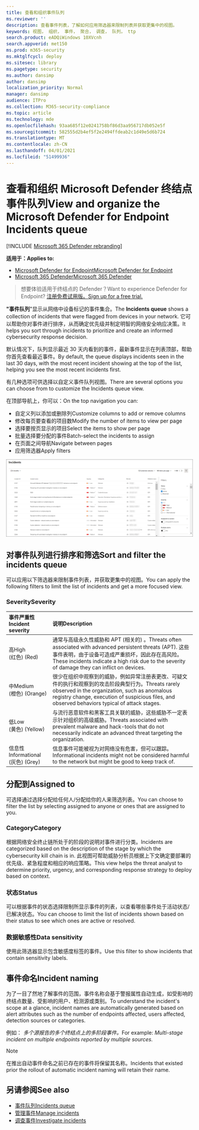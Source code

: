 ```yaml
---
title: 查看和组织事件队列
ms.reviewer: ''
description: 查看事件列表，了解如何应用筛选器来限制列表并获取更集中的视图。
keywords: 视图， 组织， 事件， 聚合， 调查， 队列， ttp
search.product: eADQiWindows 10XVcnh
search.appverid: met150
ms.prod: m365-security
ms.mktglfcycl: deploy
ms.sitesec: library
ms.pagetype: security
ms.author: dansimp
author: dansimp
localization_priority: Normal
manager: dansimp
audience: ITPro
ms.collection: M365-security-compliance
ms.topic: article
ms.technology: mde
ms.openlocfilehash: 93aa685f12e0241758bf86d3aa956717db052e5f
ms.sourcegitcommit: 582555d2b4ef5f2e2494ffdeab2c1d49e5d6b724
ms.translationtype: MT
ms.contentlocale: zh-CN
ms.lasthandoff: 04/01/2021
ms.locfileid: "51499936"
---
```

# <a name="view-and-organize-the-microsoft-defender-for-endpoint-incidents-queue"></a><span data-ttu-id="6eb24-104">查看和组织 Microsoft Defender 终结点事件队列</span><span class="sxs-lookup"><span data-stu-id="6eb24-104">View and organize the Microsoft Defender for Endpoint Incidents queue</span></span>

[!INCLUDE [Microsoft 365 Defender rebranding](../../includes/microsoft-defender.md)]

<span data-ttu-id="6eb24-105">**适用于：**</span><span class="sxs-lookup"><span data-stu-id="6eb24-105">**Applies to:**</span></span>
- [<span data-ttu-id="6eb24-106">Microsoft Defender for Endpoint</span><span class="sxs-lookup"><span data-stu-id="6eb24-106">Microsoft Defender for Endpoint</span></span>](https://go.microsoft.com/fwlink/?linkid=2154037)
- [<span data-ttu-id="6eb24-107">Microsoft 365 Defender</span><span class="sxs-lookup"><span data-stu-id="6eb24-107">Microsoft 365 Defender</span></span>](https://go.microsoft.com/fwlink/?linkid=2118804)

> <span data-ttu-id="6eb24-108">想要体验适用于终结点的 Defender？</span><span class="sxs-lookup"><span data-stu-id="6eb24-108">Want to experience Defender for Endpoint?</span></span> [<span data-ttu-id="6eb24-109">注册免费试用版。</span><span class="sxs-lookup"><span data-stu-id="6eb24-109">Sign up for a free trial.</span></span>](https://www.microsoft.com/microsoft-365/windows/microsoft-defender-atp?ocid=docs-wdatp-pullalerts-abovefoldlink) 

<span data-ttu-id="6eb24-110">**"事件队列**"显示从网络中设备标记的事件集合。</span><span class="sxs-lookup"><span data-stu-id="6eb24-110">The **Incidents queue** shows a collection of incidents that were flagged from devices in your network.</span></span> <span data-ttu-id="6eb24-111">它可以帮助你对事件进行排序，从而确定优先级并制定明智的网络安全响应决策。</span><span class="sxs-lookup"><span data-stu-id="6eb24-111">It helps you sort through incidents to prioritize and create an informed cybersecurity response decision.</span></span>

<span data-ttu-id="6eb24-112">默认情况下，队列显示最近 30 天内看到的事件，最新事件显示在列表顶部，帮助你首先查看最近事件。</span><span class="sxs-lookup"><span data-stu-id="6eb24-112">By default, the queue displays incidents seen in the last 30 days, with the most recent incident showing at the top of the list, helping you see the most recent incidents first.</span></span>

<span data-ttu-id="6eb24-113">有几种选项可供选择以自定义事件队列视图。</span><span class="sxs-lookup"><span data-stu-id="6eb24-113">There are several options you can choose from to customize the Incidents queue view.</span></span> 

<span data-ttu-id="6eb24-114">在顶部导航上，你可以：</span><span class="sxs-lookup"><span data-stu-id="6eb24-114">On the top navigation you can:</span></span>
- <span data-ttu-id="6eb24-115">自定义列以添加或删除列</span><span class="sxs-lookup"><span data-stu-id="6eb24-115">Customize columns to add or remove columns</span></span> 
- <span data-ttu-id="6eb24-116">修改每页要查看的项目数</span><span class="sxs-lookup"><span data-stu-id="6eb24-116">Modify the number of items to view per page</span></span>
- <span data-ttu-id="6eb24-117">选择要按页显示的项目</span><span class="sxs-lookup"><span data-stu-id="6eb24-117">Select the items to show per page</span></span>
- <span data-ttu-id="6eb24-118">批量选择要分配的事件</span><span class="sxs-lookup"><span data-stu-id="6eb24-118">Batch-select the incidents to assign</span></span> 
- <span data-ttu-id="6eb24-119">在页面之间导航</span><span class="sxs-lookup"><span data-stu-id="6eb24-119">Navigate between pages</span></span>
- <span data-ttu-id="6eb24-120">应用筛选器</span><span class="sxs-lookup"><span data-stu-id="6eb24-120">Apply filters</span></span>

![事件队列的图像](images/atp-incident-queue.png)

## <a name="sort-and-filter-the-incidents-queue"></a><span data-ttu-id="6eb24-122">对事件队列进行排序和筛选</span><span class="sxs-lookup"><span data-stu-id="6eb24-122">Sort and filter the incidents queue</span></span>
<span data-ttu-id="6eb24-123">可以应用以下筛选器来限制事件列表，并获取更集中的视图。</span><span class="sxs-lookup"><span data-stu-id="6eb24-123">You can apply the following filters to limit the list of incidents and get a more focused view.</span></span>

### <a name="severity"></a><span data-ttu-id="6eb24-124">Severity</span><span class="sxs-lookup"><span data-stu-id="6eb24-124">Severity</span></span>

<span data-ttu-id="6eb24-125">事件严重性</span><span class="sxs-lookup"><span data-stu-id="6eb24-125">Incident severity</span></span> | <span data-ttu-id="6eb24-126">说明</span><span class="sxs-lookup"><span data-stu-id="6eb24-126">Description</span></span>
:---|:---
<span data-ttu-id="6eb24-127">高</span><span class="sxs-lookup"><span data-stu-id="6eb24-127">High</span></span> </br><span data-ttu-id="6eb24-128"> (红色) </span><span class="sxs-lookup"><span data-stu-id="6eb24-128">(Red)</span></span> | <span data-ttu-id="6eb24-129">通常与高级永久性威胁和 APT (相关的) 。</span><span class="sxs-lookup"><span data-stu-id="6eb24-129">Threats often associated with advanced persistent threats (APT).</span></span> <span data-ttu-id="6eb24-130">这些事件表明，由于设备可造成严重损坏，因此存在高风险。</span><span class="sxs-lookup"><span data-stu-id="6eb24-130">These incidents indicate a high risk due to the severity of damage they can inflict on devices.</span></span>
<span data-ttu-id="6eb24-131">中</span><span class="sxs-lookup"><span data-stu-id="6eb24-131">Medium</span></span> </br><span data-ttu-id="6eb24-132"> (橙色) </span><span class="sxs-lookup"><span data-stu-id="6eb24-132">(Orange)</span></span> | <span data-ttu-id="6eb24-133">很少在组织中观察到的威胁，例如异常注册表更改、可疑文件的执行和观察到的攻击阶段典型行为。</span><span class="sxs-lookup"><span data-stu-id="6eb24-133">Threats rarely observed in the organization, such as anomalous registry change, execution of suspicious files, and observed behaviors typical of attack stages.</span></span>
<span data-ttu-id="6eb24-134">低</span><span class="sxs-lookup"><span data-stu-id="6eb24-134">Low</span></span> </br><span data-ttu-id="6eb24-135"> (黄色) </span><span class="sxs-lookup"><span data-stu-id="6eb24-135">(Yellow)</span></span> | <span data-ttu-id="6eb24-136">与流行恶意软件和黑客工具关联的威胁，这些威胁不一定表示针对组织的高级威胁。</span><span class="sxs-lookup"><span data-stu-id="6eb24-136">Threats associated with prevalent malware and hack-tools that do not necessarily indicate an advanced threat targeting the organization.</span></span>
<span data-ttu-id="6eb24-137">信息性</span><span class="sxs-lookup"><span data-stu-id="6eb24-137">Informational</span></span> </br><span data-ttu-id="6eb24-138"> (灰色) </span><span class="sxs-lookup"><span data-stu-id="6eb24-138">(Grey)</span></span> | <span data-ttu-id="6eb24-139">信息事件可能被视为对网络没有危害，但可以跟踪。</span><span class="sxs-lookup"><span data-stu-id="6eb24-139">Informational incidents might not be considered harmful to the network but might be good to keep track of.</span></span>

## <a name="assigned-to"></a><span data-ttu-id="6eb24-140">分配到</span><span class="sxs-lookup"><span data-stu-id="6eb24-140">Assigned to</span></span>
<span data-ttu-id="6eb24-141">可选择通过选择分配给任何人/分配给你的人来筛选列表。</span><span class="sxs-lookup"><span data-stu-id="6eb24-141">You can choose to filter the list by selecting assigned to anyone or ones that are assigned to you.</span></span>

### <a name="category"></a><span data-ttu-id="6eb24-142">Category</span><span class="sxs-lookup"><span data-stu-id="6eb24-142">Category</span></span>
<span data-ttu-id="6eb24-143">根据网络安全终止链所处于的阶段的说明对事件进行分类。</span><span class="sxs-lookup"><span data-stu-id="6eb24-143">Incidents are categorized based on the description of the stage by which the cybersecurity kill chain is in.</span></span> <span data-ttu-id="6eb24-144">此视图可帮助威胁分析员根据上下文确定要部署的优先级、紧急程度和相应的响应策略。</span><span class="sxs-lookup"><span data-stu-id="6eb24-144">This view helps the threat analyst to determine priority, urgency, and corresponding response strategy to deploy based on context.</span></span>

### <a name="status"></a><span data-ttu-id="6eb24-145">状态</span><span class="sxs-lookup"><span data-stu-id="6eb24-145">Status</span></span>
<span data-ttu-id="6eb24-146">可以根据事件的状态选择限制所显示事件的列表，以查看哪些事件处于活动状态/已解决状态。</span><span class="sxs-lookup"><span data-stu-id="6eb24-146">You can choose to limit the list of incidents shown based on their status to see which ones are active or resolved.</span></span>

### <a name="data-sensitivity"></a><span data-ttu-id="6eb24-147">数据敏感性</span><span class="sxs-lookup"><span data-stu-id="6eb24-147">Data sensitivity</span></span>
<span data-ttu-id="6eb24-148">使用此筛选器显示包含敏感度标签的事件。</span><span class="sxs-lookup"><span data-stu-id="6eb24-148">Use this filter to show incidents that contain sensitivity labels.</span></span>

## <a name="incident-naming"></a><span data-ttu-id="6eb24-149">事件命名</span><span class="sxs-lookup"><span data-stu-id="6eb24-149">Incident naming</span></span>

<span data-ttu-id="6eb24-150">为了一目了然地了解事件的范围，事件名称会基于警报属性自动生成，如受影响的终结点数量、受影响的用户、检测源或类别。</span><span class="sxs-lookup"><span data-stu-id="6eb24-150">To understand the incident's scope at a glance, incident names are automatically generated based on alert attributes such as the number of endpoints affected, users affected, detection sources or categories.</span></span>

<span data-ttu-id="6eb24-151">例如： *多个源报告的多个终结点上的多阶段事件。*</span><span class="sxs-lookup"><span data-stu-id="6eb24-151">For example: *Multi-stage incident on multiple endpoints reported by multiple sources.*</span></span>

> [!NOTE]
> <span data-ttu-id="6eb24-152">在推出自动事件命名之前已存在的事件将保留其名称。</span><span class="sxs-lookup"><span data-stu-id="6eb24-152">Incidents that existed prior the rollout of automatic incident naming will retain their name.</span></span>


## <a name="see-also"></a><span data-ttu-id="6eb24-153">另请参阅</span><span class="sxs-lookup"><span data-stu-id="6eb24-153">See also</span></span>
- [<span data-ttu-id="6eb24-154">事件队列</span><span class="sxs-lookup"><span data-stu-id="6eb24-154">Incidents queue</span></span>](https://docs.microsoft.com/microsoft-365/security/defender-endpoint/view-incidents-queue)
- [<span data-ttu-id="6eb24-155">管理事件</span><span class="sxs-lookup"><span data-stu-id="6eb24-155">Manage incidents</span></span>](manage-incidents.md)
- [<span data-ttu-id="6eb24-156">调查事件</span><span class="sxs-lookup"><span data-stu-id="6eb24-156">Investigate incidents</span></span>](investigate-incidents.md)

